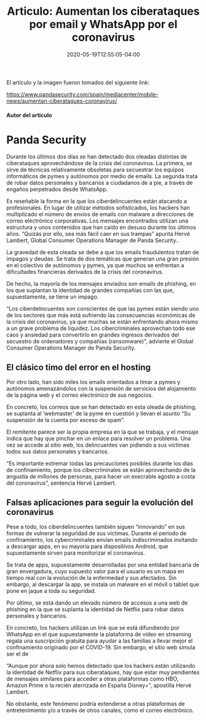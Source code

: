 ﻿---
date: 2020-05-19T12:55:05-04:00
description: "Articulo de Mariella Lindao"
featured_image: "/images/ciberataqueMLT.jpg"
tags: []
title: "Articulo: Aumentan los ciberataques por email y WhatsApp por el coronavirus"
disable_share: false
---

El articulo y la imagen fueron tomados del siguiente link:

https://www.pandasecurity.com/spain/mediacenter/mobile-news/aumentan-ciberataques-coronavirus/

#### Autor del articulo

# Panda Security

Durante los últimos dos días se han detectado dos oleadas distintas de ciberataques aprovechándose de la crisis del coronavirus. La primera, se sirve de técnicas relativamente obsoletas para secuestrar los equipos informáticos de pymes y autónomos por medio de emails. La segunda trata de robar datos personales y bancarios a ciudadanos de a pie, a través de engaños perpetrados desde WhatsApp.

Es reseñable la forma en la que los ciberdelincuentes están atacando a profesionales. En lugar de utilizar métodos sofisticados, los hackers han multiplicado el número de envíos de emails con malware a direcciones de correo electrónico corporativas. Los mensajes encontrados utilizan una estructura y unos contenidos que han caído en desuso durante los últimos años. “Quizás por ello, sea más fácil caer en sus trampas” apunta Hervé Lambert, Global Consumer Operations Manager de Panda Security..

La gravedad de esta oleada se debe a que los emails fraudulentos tratan de impagos y deudas. Se trata de dos temáticas que generan una gran presión  en el colectivo de autónomos y pymes, ya que muchos se enfrentan a dificultades financieras derivados de la crisis del coronavirus.

De hecho, la mayoría de los mensajes enviados son emails de phishing, en los que suplantan la identidad de grandes compañías con las que, supuestamente, se tiene un impago.

“Los ciberdelincuentes son conscientes de que las pymes están siendo uno de los sectores que más está sufriendo las consecuencias económicas de la crisis del coronavirus, ya que muchas se están enfrentando ahora mismo a un grave problema de liquidez. Los cibercriminales aprovechan todo ese  caos y ansiedad para convertirlo en grandes ingresos derivados del secuestro de ordenadores y compañías (ransomware)”, advierte el Global Consumer Operations Manager de Panda Security.

## El clásico timo del error en el hosting
Por otro lado, han sido miles los emails orientados a timar a pymes y autónomos amenazándolos con la suspensión de servicios del alojamiento de la página web y el correo electrónico de sus negocios.

En concreto, los correos que se han detectado en esta oleada de phishing, se suplanta al ‘webmaster’ de la pyme en cuestión y llevan el asunto “Su suspensión de la cuenta por exceso de spam”.

El remitente parece ser la propia empresa en la que se trabaja, y el mensaje indica que hay que pinchar en un enlace para resolver un problema. Una vez se accede al sitio web, los delincuentes van pidiendo a sus víctimas todos sus datos personales y bancarios.

“Es importante extremar todas las precauciones posibles durante los días de confinamiento, porque los cibercriminales se están aprovechando de la angustia de millones de personas, para hacer un execrable agosto a costa del coronavirus”, sentencia Hervé Lambert.

## Falsas aplicaciones para seguir la evolución del coronavirus
Pese a todo, los ciberdelincuentes también siguen “innovando” en sus formas de vulnerar la seguridad de sus víctimas. Durante el periodo de confinamiento, los cybercriminales envían emails indiscriminados invitando a descargar apps, en su mayoría para dispositivos Android, que supuestamente sirven para monitorizar el coronavirus.

Se trata de apps, supuestamente desarrolladas por una entidad bancaria de gran envergadura, cuyo supuesto valor para el usuario es un mapa en tiempo real con la evolución de la enfermedad y sus afectados. Sin embargo, al descargar la app, se instala un malware en el móvil o tablet que pone en jaque a toda su seguridad.

Por último, se está dando un elevado número de accesos a una web de phishing en la que se suplanta la identidad de Netflix para robar datos personales y bancarios.

En concreto, los hackers utilizan un link que se está difundiendo por WhatsApp en el que supuestamente la plataforma de vídeo en streaming regala una suscripción gratuita para ayudar a las familias a llevar mejor el confinamiento originado por el COVID-19. Sin embargo, el sitio web simula ser el de

“Aunque por ahora solo hemos detectado que los hackers están utilizando la identidad de Netflix para sus ciberataques, hay que estar muy pendientes de mensajes similares para acceder a otras plataformas como HBO, Amazon Prime o la recién aterrizada en España Disney+”, apostilla Hervé Lambert.

No obstante, este fenómeno podría extenderse a otras plataformas de entretenimiento y/o a través de otros canales, como el correo electrónico.